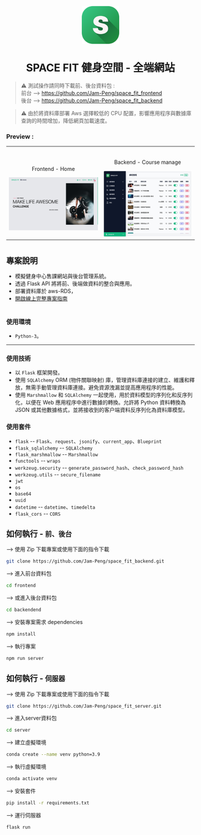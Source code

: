
<div align="center">
<img width="20%" src="./public/logo.png">

# SPACE FIT 健身空間 - 全端網站
</div>

> ⚠ 測試操作請同時下載前、後台資料包 : <br>
前台 --> https://github.com/Jam-Peng/space_fit_frontend <br>
後台 --> https://github.com/Jam-Peng/space_fit_backend

>⚠ 由於將資料庫部署 Aws 選擇較低的 CPU 配置，影響應用程序與數據庫查詢的時間增加，降低網頁加載速度。

###  Preview :

<table width="100%"> 
<tr>
<td width="50%">      
&nbsp; 
<br>
<p align="center">
  Frontend - Home
</p>
<img src="./public/frontend_home.jpg">
</td> 
<td width="50%">
<br>
<p align="center">
  Backend - Course manage
</p>
<center>
<img src="./public/backend_course_manage.jpg">
</td>
</tr>
</table>

#

## 專案說明
- 模擬健身中心售課網站與後台管理系統。
- 透過 Flask API 將將前、後端做資料的整合與應用。
- 部署資料庫於 aws-RDS，
- <a href="https://drive.google.com/file/d/1brsNoMqMkcJHZRFg11nmSDFau0OklTKV/view?usp=sharing" target="_blank">開啟線上完整專案指南</a>

#
### 使用環境
- `Python-3`。

---
### 使用技術
- 以 `Flask` 框架開發。
- 使用 `SQLAlchemy` ORM (物件關聯映射) 庫，管理資料庫連接的建立、維護和釋放，無需手動管理資料庫連接。避免資源洩漏並提高應用程序的性能。
- 使用 `Marshmallow` 和 `SQLAlchemy` 一起使用，用於資料模型的序列化和反序列化，以便在 Web 應用程序中進行數據的轉換。允許將 Python 資料轉換為 JSON 或其他數據格式，並將接收到的客户端資料反序列化為資料庫模型。

### 使用套件
- `flask` -- `Flask`、`request`、`jsonify`、`current_app`、`Blueprint`
- `flask_sqlalchemy` -- `SQLAlchemy`
- `flask_marshmallow` -- `Marshmallow`
- `functools` -- `wraps`
- `werkzeug.security` -- `generate_password_hash`、`check_password_hash`
- `werkzeug.utils` -- `secure_filename`
- `jwt`
- `os`
- `base64`
- `uuid`
- `datetime` -- `datetime`、`timedelta`
- `flask_cors` -- `CORS`


## 如何執行 - `前、後台`
--> 使用 Zip 下載專案或使用下面的指令下載
```bash
git clone https://github.com/Jam-Peng/space_fit_backend.git
```

--> 進入前台資料包
```bash
cd frontend
```

--> 或進入後台資料包
```bash
cd backendend
```

--> 安裝專案需求 dependencies
```bash
npm install
```

--> 執行專案
```bash
npm run server
```

## 如何執行 - `伺服器`
--> 使用 Zip 下載專案或使用下面的指令下載
```bash
git clone https://github.com/Jam-Peng/space_fit_server.git
```

--> 進入server資料包
```bash
cd server
```

--> 建立虛擬環境
```bash
conda create --name venv python=3.9
```

--> 執行虛擬環境
```bash
conda activate venv
```

--> 安裝套件
```bash
pip install -r requirements.txt
```

--> 運行伺服器
```bash
flask run
```
